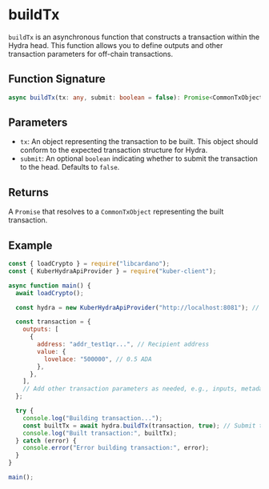 # buildTx

`buildTx` is an asynchronous function that constructs a transaction within the Hydra head. This function allows you to define outputs and other transaction parameters for off-chain transactions.

## Function Signature

```typescript
async buildTx(tx: any, submit: boolean = false): Promise<CommonTxObject>
```

## Parameters

- `tx`: An object representing the transaction to be built. This object should conform to the expected transaction structure for Hydra.
- `submit`: An optional `boolean` indicating whether to submit the transaction to the head. Defaults to `false`.

## Returns

A `Promise` that resolves to a `CommonTxObject` representing the built transaction.

## Example

```javascript
const { loadCrypto } = require("libcardano");
const { KuberHydraApiProvider } = require("kuber-client");

async function main() {
  await loadCrypto();

  const hydra = new KuberHydraApiProvider("http://localhost:8081"); // Replace with your Hydra API URL

  const transaction = {
    outputs: [
      {
        address: "addr_test1qr...", // Recipient address
        value: {
          lovelace: "500000", // 0.5 ADA
        },
      },
    ],
    // Add other transaction parameters as needed, e.g., inputs, metadata
  };

  try {
    console.log("Building transaction...");
    const builtTx = await hydra.buildTx(transaction, true); // Submit the transaction
    console.log("Built transaction:", builtTx);
  } catch (error) {
    console.error("Error building transaction:", error);
  }
}

main();
